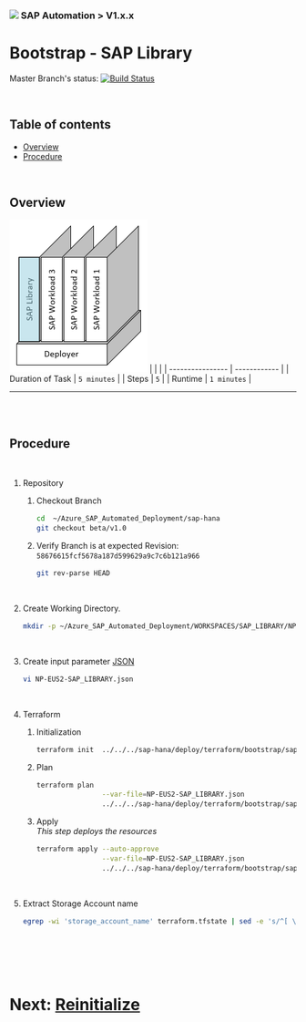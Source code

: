 ### <img src="../../../../documentation/assets/UnicornSAPBlack256x256.png" width="64px"> SAP Automation > V1.x.x <!-- omit in toc -->
# Bootstrap - SAP Library <!-- omit in toc -->

Master Branch's status: [![Build Status](https://dev.azure.com/azuresaphana/Azure-SAP-HANA/_apis/build/status/Azure.sap-hana?branchName=master&api-version=5.1-preview.1)](https://dev.azure.com/azuresaphana/Azure-SAP-HANA/_build/latest?definitionId=6&branchName=master)

<br>

## Table of contents <!-- omit in toc -->

- [Overview](#overview)
- [Procedure](#procedure)

<br>

## Overview

![Block3](assets/Block3.png)
|                  |              |
| ---------------- | ------------ |
| Duration of Task | `5 minutes`  |
| Steps            | `5`          |
| Runtime          | `1 minutes`  |

---

<br/><br/>

## Procedure

<br/>

1. Repository

    1. Checkout Branch
        ```bash
        cd  ~/Azure_SAP_Automated_Deployment/sap-hana
        git checkout beta/v1.0
        ```

    2. Verify Branch is at expected Revision: `58676615fcf5678a187d599629a9c7c6b121a966`
        ```bash
        git rev-parse HEAD
        ```

<br>

2. Create Working Directory.
    ```bash
    mkdir -p ~/Azure_SAP_Automated_Deployment/WORKSPACES/SAP_LIBRARY/NP-EUS2-SAP_LIBRARY; cd $_
    ```

<br>

3. Create input parameter [JSON](templates/NP-EUS2-SAP_LIBRARY.json)
    ```bash
    vi NP-EUS2-SAP_LIBRARY.json
    ```

<br>

4. Terraform
    1. Initialization
       ```bash
       terraform init  ../../../sap-hana/deploy/terraform/bootstrap/sap_library/
       ```

    2. Plan
       ```bash
       terraform plan                                                                  \
                       --var-file=NP-EUS2-SAP_LIBRARY.json                             \
                       ../../../sap-hana/deploy/terraform/bootstrap/sap_library
       ```

    3. Apply
       <br/>
       *This step deploys the resources*
       ```bash
       terraform apply --auto-approve                                                  \
                       --var-file=NP-EUS2-SAP_LIBRARY.json                             \
                       ../../../sap-hana/deploy/terraform/bootstrap/sap_library/
       ```

<br/>

5. Extract Storage Account name
   ```bash
   egrep -wi 'storage_account_name' terraform.tfstate | sed -e 's/^[ \t]*//' | grep -m 1 -i tfstate
   ```

<br/><br/><br/><br/>

# Next: [Reinitialize](03-reinitialize.md) <!-- omit in toc -->
